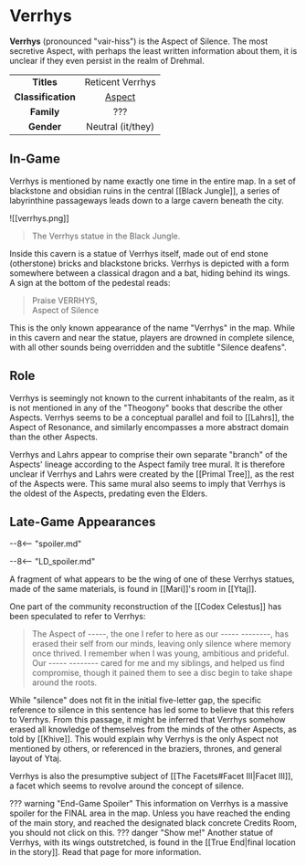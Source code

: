 # Verrhys

**Verrhys** (pronounced "vair-hiss") is the Aspect of Silence. The most secretive Aspect, with perhaps the least written information about them, it is unclear if they even persist in the realm of Drehmal.

|  |  |
|:----------:|:----------------------:|
| **Titles** | Reticent Verrhys |
| **Classification** | [Aspect](/Lore/Higher_Beings/Aspects/) |
| **Family** | ??? |
| **Gender** | Neutral (it/they) |

## In-Game

Verrhys is mentioned by name exactly one time in the entire map. In a set of blackstone and obsidian ruins in the central [[Black Jungle]], a series of labyrinthine passageways leads down to a large cavern beneath the city. 

![[verrhys.png]]
> The Verrhys statue in the Black Jungle.

Inside this cavern is a statue of Verrhys itself, made out of end stone (otherstone) bricks and blackstone bricks. Verrhys is depicted with a form somewhere between a classical dragon and a bat, hiding behind its wings. A sign at the bottom of the pedestal reads: 

> Praise VERRHYS, <br>
> Aspect of Silence

This is the only known appearance of the name "Verrhys" in the map. While in this cavern and near the statue, players are drowned in complete silence, with all other sounds being overridden and the subtitle "Silence deafens".

## Role

Verrhys is seemingly not known to the current inhabitants of the realm, as it is not mentioned in any of the "Theogony" books that describe the other Aspects. Verrhys seems to be a conceptual parallel and foil to [[Lahrs]], the Aspect of Resonance, and similarly encompasses a more abstract domain than the other Aspects. 

Verrhys and Lahrs appear to comprise their own separate "branch" of the Aspects' lineage according to the Aspect family tree mural. It is therefore unclear if Verrhys and Lahrs were created by the [[Primal Tree]], as the rest of the Aspects were. This same mural also seems to imply that Verrhys is the oldest of the Aspects, predating even the Elders.

## Late-Game Appearances

--8<-- "spoiler.md"

--8<-- "LD_spoiler.md"

A fragment of what appears to be the wing of one of these Verrhys statues, made of the same materials, is found in [[Mari]]'s room in [[Ytaj]].

One part of the community reconstruction of the [[Codex Celestus]] has been speculated to refer to Verrhys:

> The Aspect of -----, the one I refer to here as our ----- --------, has erased their self from our minds, leaving only silence where memory once thrived. I remember when I was young, ambitious and prideful. Our ----- -------- cared for me and my siblings, and helped us find compromise, though it pained them to see a disc begin to take shape around the roots.

While "silence" does not fit in the initial five-letter gap, the specific reference to silence in this sentence has led some to believe that this refers to Verrhys. From this passage, it might be inferred that Verrhys somehow erased all knowledge of themselves from the minds of the other Aspects, as told by [[Khive]]. This would explain why Verrhys is the only Aspect not mentioned by others, or referenced in the braziers, thrones, and general layout of Ytaj.

Verrhys is also the presumptive subject of [[The Facets#Facet III|Facet III]], a facet which seems to revolve around the concept of silence.

??? warning "End-Game Spoiler"
    This information on Verrhys is a massive spoiler for the FINAL area in the map. Unless you have reached the ending of the main story, and reached the designated black concrete Credits Room, you should not click on this.
    ??? danger "Show me!"
        Another statue of Verrhys, with its wings outstretched, is found in the [[True End|final location in the story]]. Read that page for more information.
